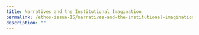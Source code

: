 ```yaml
---
title: Narratives and the Institutional Imagination
permalink: /ethos-issue-15/narratives-and-the-institutional-imagination/
description: ""
---
```

